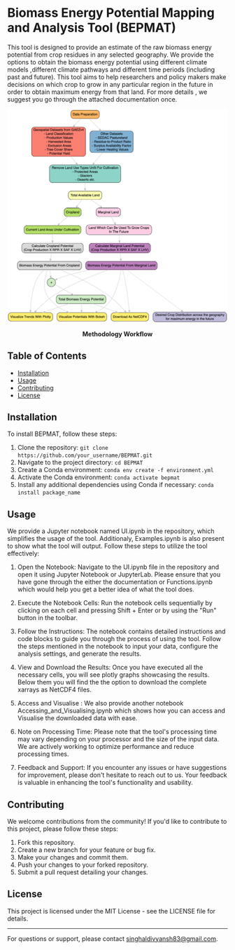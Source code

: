 # Biomass Energy Potential Mapping and Analysis Tool (BEPMAT)

This tool is designed to provide an estimate of the raw biomass energy potential from crop residues in any selected geography. We provide the options to obtain the biomass energy potential using different climate models ,different climate pathways and different time periods (including past and future). This tool aims to help researchers and policy makers make decisions on which crop to grow in any particular region in the future in order to obtain maximum energy from that land. For more details , we suggest you go through the attached documentation once.

![Methodology Workflow](Images/graphviz.png)
<p align="center">
  <b>Methodology Workflow</b>
</p>


## Table of Contents

- [Installation](#installation)
- [Usage](#usage)
- [Contributing](#contributing)
- [License](#license)

## Installation

To install BEPMAT, follow these steps:

1. Clone the repository: `git clone https://github.com/your_username/BEPMAT.git`
2. Navigate to the project directory: `cd BEPMAT`
3. Create a Conda environment: `conda env create -f environment.yml`
4. Activate the Conda environment: `conda activate bepmat`
5. Install any additional dependencies using Conda if necessary: `conda install package_name`

## Usage

We provide a Jupyter notebook named UI.ipynb in the repository, which simplifies the usage of the tool. Additionaly, Examples.ipynb is also present to show what the tool will output. Follow these steps to utilize the tool effectively:

1. Open the Notebook: Navigate to the UI.ipynb file in the repository and open it using Jupyter Notebook or JupyterLab. Please ensure that you have gone through the either the documentation or Functions.ipynb which would help you get a better idea of what the tool does.

2. Execute the Notebook Cells: Run the notebook cells sequentially by clicking on each cell and pressing Shift + Enter or by using the "Run" button in the toolbar.

3. Follow the Instructions: The notebook contains detailed instructions and code blocks to guide you through the process of using the tool. Follow the steps mentioned in the notebook to input your data, configure the analysis settings, and generate the results.

4. View and Download the Results: Once you have executed all the necessary cells, you will see plotly graphs showcasing the results. Below them you will find the the option to download the complete xarrays as NetCDF4 files.

5. Access and Visualise : We also provide another notebook Accessing_and_Visualising.ipynb which shows how you can access and Visualise the downloaded data with ease.

5. Note on Processing Time: Please note that the tool's processing time may vary depending on your processor and the size of the input data. We are actively working to optimize performance and reduce processing times.

6. Feedback and Support: If you encounter any issues or have suggestions for improvement, please don't hesitate to reach out to us. Your feedback is valuable in enhancing the tool's functionality and usability.

## Contributing

We welcome contributions from the community! If you'd like to contribute to this project, please follow these steps:

1. Fork this repository.
2. Create a new branch for your feature or bug fix.
3. Make your changes and commit them.
4. Push your changes to your forked repository.
5. Submit a pull request detailing your changes.

## License

This project is licensed under the MIT License - see the LICENSE file for details.

---

For questions or support, please contact singhaldivyansh83@gmail.com.


